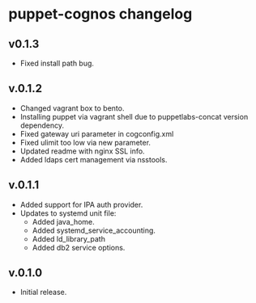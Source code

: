 # puppet-cognos changelog

## v0.1.3
+ Fixed install path bug.

## v.0.1.2
+ Changed vagrant box to bento.
+ Installing puppet via vagrant shell due to puppetlabs-concat version dependency.
+ Fixed gateway uri parameter in cogconfig.xml
+ Fixed ulimit too low via new parameter.
+ Updated readme with nginx SSL info.
+ Added ldaps cert management via nsstools.

## v.0.1.1
+ Added support for IPA auth provider.
+ Updates to systemd unit file:
  + Added java_home.
  + Added systemd_service_accounting.
  + Added ld_library_path
  + Added db2 service options.

## v.0.1.0
+ Initial release.
